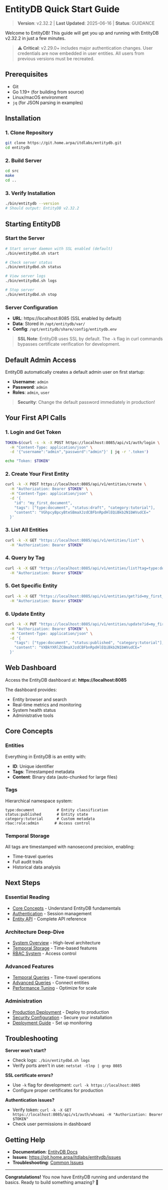 # EntityDB Quick Start Guide

> **Version**: v2.32.2 | **Last Updated**: 2025-06-16 | **Status**: GUIDANCE

Welcome to EntityDB! This guide will get you up and running with EntityDB v2.32.2 in just a few minutes.

> **⚠️ Critical**: v2.29.0+ includes major authentication changes. User credentials are now embedded in user entities. All users from previous versions must be recreated.

## Prerequisites

- Git
- Go 1.19+ (for building from source)
- Linux/macOS environment
- `jq` (for JSON parsing in examples)

## Installation

### 1. Clone Repository
```bash
git clone https://git.home.arpa/itdlabs/entitydb.git
cd entitydb
```

### 2. Build Server
```bash
cd src
make
cd ..
```

### 3. Verify Installation
```bash
./bin/entitydb --version
# Should output: EntityDB v2.32.2
```

## Starting EntityDB

### Start the Server
```bash
# Start server daemon with SSL enabled (default)
./bin/entitydbd.sh start

# Check server status
./bin/entitydbd.sh status

# View server logs
./bin/entitydbd.sh logs

# Stop server
./bin/entitydbd.sh stop
```

### Server Configuration
- **URL**: https://localhost:8085 (SSL enabled by default)
- **Data**: Stored in `/opt/entitydb/var/`
- **Config**: `/opt/entitydb/share/config/entitydb.env`

> **SSL Note**: EntityDB uses SSL by default. The `-k` flag in curl commands bypasses certificate verification for development.

## Default Admin Access

EntityDB automatically creates a default admin user on first startup:
- **Username**: `admin`
- **Password**: `admin`
- **Roles**: `admin`, `user`

> **Security**: Change the default password immediately in production!

## Your First API Calls

### 1. Login and Get Token
```bash
TOKEN=$(curl -s -k -X POST https://localhost:8085/api/v1/auth/login \
  -H "Content-Type: application/json" \
  -d '{"username":"admin","password":"admin"}' | jq -r '.token')

echo "Token: $TOKEN"
```

### 2. Create Your First Entity
```bash
curl -k -X POST https://localhost:8085/api/v1/entities/create \
  -H "Authorization: Bearer $TOKEN" \
  -H "Content-Type: application/json" \
  -d '{
    "id": "my_first_document",
    "tags": ["type:document", "status:draft", "category:tutorial"],
    "content": "VGhpcyBpcyBteSBmaXJzdCBFbnRpdHlEQiBkb2N1bWVudCE="
  }'
```

### 3. List All Entities
```bash
curl -k -X GET "https://localhost:8085/api/v1/entities/list" \
  -H "Authorization: Bearer $TOKEN"
```

### 4. Query by Tag
```bash
curl -k -X GET "https://localhost:8085/api/v1/entities/list?tag=type:document" \
  -H "Authorization: Bearer $TOKEN"
```

### 5. Get Specific Entity
```bash
curl -k -X GET "https://localhost:8085/api/v1/entities/get?id=my_first_document" \
  -H "Authorization: Bearer $TOKEN"
```

### 6. Update Entity
```bash
curl -k -X PUT "https://localhost:8085/api/v1/entities/update?id=my_first_document" \
  -H "Authorization: Bearer $TOKEN" \
  -H "Content-Type: application/json" \
  -d '{
    "tags": ["type:document", "status:published", "category:tutorial"],
    "content": "VXBkYXRlZCBmaXJzdCBFbnRpdHlEQiBkb2N1bWVudCE="
  }'
```

## Web Dashboard

Access the EntityDB dashboard at: **https://localhost:8085**

The dashboard provides:
- Entity browser and search
- Real-time metrics and monitoring  
- System health status
- Administrative tools

## Core Concepts

### Entities
Everything in EntityDB is an entity with:
- **ID**: Unique identifier
- **Tags**: Timestamped metadata
- **Content**: Binary data (auto-chunked for large files)

### Tags
Hierarchical namespace system:
```
type:document          # Entity classification
status:published       # Entity state  
category:tutorial      # Custom metadata
rbac:role:admin       # Access control
```

### Temporal Storage
All tags are timestamped with nanosecond precision, enabling:
- Time-travel queries
- Full audit trails
- Historical data analysis

## Next Steps

### Essential Reading
- [Core Concepts](./03-core-concepts.md) - Understand EntityDB fundamentals
- [Authentication](../api-reference/02-authentication.md) - Session management
- [Entity API](../api-reference/03-entities.md) - Complete API reference

### Architecture Deep-Dive
- [System Overview](../architecture/01-system-overview.md) - High-level architecture
- [Temporal Storage](../architecture/02-temporal-architecture.md) - Time-based features
- [RBAC System](../architecture/03-rbac-architecture.md) - Access control

### Advanced Features
- [Temporal Queries](../user-guide/01-temporal-queries.md) - Time-travel operations
- [Advanced Queries](../user-guide/04-advanced-queries.md) - Connect entities
- [Performance Tuning](../performance/performance-optimization-results.md) - Optimize for scale

### Administration
- [Production Deployment](../admin-guide/02-production-checklist.md) - Deploy to production
- [Security Configuration](../admin-guide/01-security-configuration.md) - Secure your installation
- [Deployment Guide](../admin-guide/02-deployment-guide.md) - Set up monitoring

## Troubleshooting

**Server won't start?**
- Check logs: `./bin/entitydbd.sh logs`
- Verify ports aren't in use: `netstat -tlnp | grep 8085`

**SSL certificate errors?**
- Use `-k` flag for development: `curl -k https://localhost:8085`
- Configure proper certificates for production

**Authentication issues?**
- Verify token: `curl -k -X GET https://localhost:8085/api/v1/auth/whoami -H "Authorization: Bearer $TOKEN"`
- Check user permissions in dashboard

## Getting Help

- **Documentation**: [EntityDB Docs](../README.md)
- **Issues**: https://git.home.arpa/itdlabs/entitydb/issues
- **Troubleshooting**: [Common Issues](../reference/troubleshooting/README.md)

---

**Congratulations!** You now have EntityDB running and understand the basics. Ready to build something amazing? 🚀
